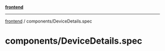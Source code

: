 [**frontend**](../README.md)

***

[frontend](../modules.md) / components/DeviceDetails.spec

# components/DeviceDetails.spec
